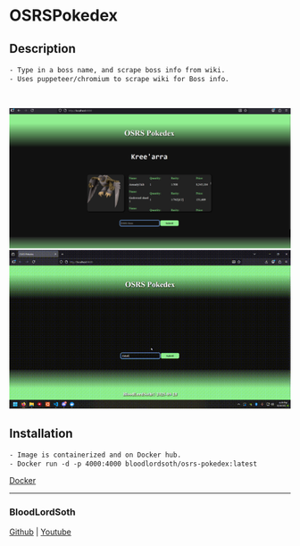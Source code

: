 # OSRSPokedex

## Description
```
- Type in a boss name, and scrape boss info from wiki.
- Uses puppeteer/chromium to scrape wiki for Boss info.
```

<br>

![Screenshot](./images/screenshot.png)
![ScreenGif](./images/pokedex.gif)

## Installation
```
- Image is containerized and on Docker hub.
- Docker run -d -p 4000:4000 bloodlordsoth/osrs-pokedex:latest
```
[Docker](http://www.docker.com)

---
### BloodLordSoth

[Github](http://github.com/BloodLordSoth) | [Youtube](http://www.youtube.com/@BloodLordSoth)
